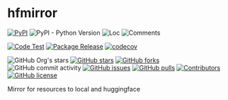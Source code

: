 # hfmirror

[![PyPI](https://img.shields.io/pypi/v/hfmirror)](https://pypi.org/project/hfmirror/)
![PyPI - Python Version](https://img.shields.io/pypi/pyversions/hfmirror)
![Loc](https://img.shields.io/endpoint?url=https://gist.githubusercontent.com/narugo1992/7eedd99825928ca780ec3aef60f7ce8d/raw/loc.json)
![Comments](https://img.shields.io/endpoint?url=https://gist.githubusercontent.com/narugo1992/7eedd99825928ca780ec3aef60f7ce8d/raw/comments.json)

[![Code Test](https://github.com/narugo1992/hfmirror/workflows/Code%20Test/badge.svg)](https://github.com/narugo1992/hfmirror/actions?query=workflow%3A%22Code+Test%22)
[![Package Release](https://github.com/narugo1992/hfmirror/workflows/Package%20Release/badge.svg)](https://github.com/narugo1992/hfmirror/actions?query=workflow%3A%22Package+Release%22)
[![codecov](https://codecov.io/gh/narugo1992/hfmirror/branch/main/graph/badge.svg?token=XJVDP4EFAT)](https://codecov.io/gh/narugo1992/hfmirror)

![GitHub Org's stars](https://img.shields.io/github/stars/narugo1992)
[![GitHub stars](https://img.shields.io/github/stars/narugo1992/hfmirror)](https://github.com/narugo1992/hfmirror/stargazers)
[![GitHub forks](https://img.shields.io/github/forks/narugo1992/hfmirror)](https://github.com/narugo1992/hfmirror/network)
![GitHub commit activity](https://img.shields.io/github/commit-activity/m/narugo1992/hfmirror)
[![GitHub issues](https://img.shields.io/github/issues/narugo1992/hfmirror)](https://github.com/narugo1992/hfmirror/issues)
[![GitHub pulls](https://img.shields.io/github/issues-pr/narugo1992/hfmirror)](https://github.com/narugo1992/hfmirror/pulls)
[![Contributors](https://img.shields.io/github/contributors/narugo1992/hfmirror)](https://github.com/narugo1992/hfmirror/graphs/contributors)
[![GitHub license](https://img.shields.io/github/license/narugo1992/hfmirror)](https://github.com/narugo1992/hfmirror/blob/master/LICENSE)

Mirror for resources to local and huggingface